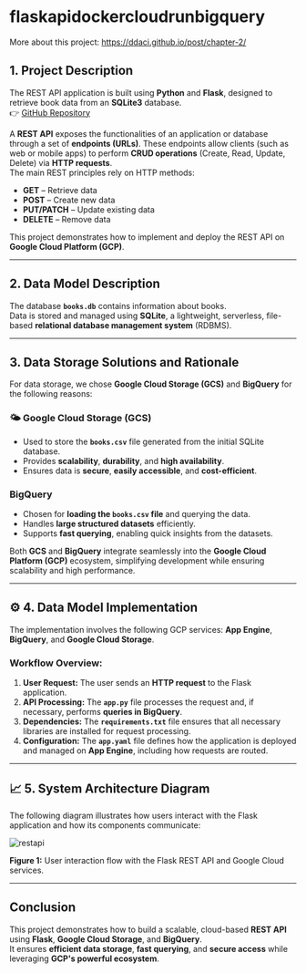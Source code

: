 # flaskapidockercloudrunbigquery

More about this project: https://ddaci.github.io/post/chapter-2/
## 1. Project Description  
The REST API application is built using **Python** and **Flask**, designed to retrieve book data from an **SQLite3** database.  
👉 [GitHub Repository](https://github.com/cpatrickalves/simple-flask-api)

A **REST API** exposes the functionalities of an application or database through a set of **endpoints (URLs)**. These endpoints allow clients (such as web or mobile apps) to perform **CRUD operations** (Create, Read, Update, Delete) via **HTTP requests**.  
The main REST principles rely on HTTP methods:
- **GET** – Retrieve data  
- **POST** – Create new data  
- **PUT/PATCH** – Update existing data  
- **DELETE** – Remove data  

This project demonstrates how to implement and deploy the REST API on **Google Cloud Platform (GCP)**.

---

## 2. Data Model Description  
The database **`books.db`** contains information about books.  
Data is stored and managed using **SQLite**, a lightweight, serverless, file-based **relational database management system** (RDBMS).

---

## 3. Data Storage Solutions and Rationale  
For data storage, we chose **Google Cloud Storage (GCS)** and **BigQuery** for the following reasons:

### 🌤 **Google Cloud Storage (GCS)**  
- Used to store the **`books.csv`** file generated from the initial SQLite database.  
- Provides **scalability**, **durability**, and **high availability**.  
- Ensures data is **secure**, **easily accessible**, and **cost-efficient**.  

###  **BigQuery**  
- Chosen for **loading the `books.csv` file** and querying the data.  
- Handles **large structured datasets** efficiently.  
- Supports **fast querying**, enabling quick insights from the datasets.  

Both **GCS** and **BigQuery** integrate seamlessly into the **Google Cloud Platform (GCP)** ecosystem, simplifying development while ensuring scalability and high performance.

---

## ⚙ 4. Data Model Implementation  
The implementation involves the following GCP services: **App Engine**, **BigQuery**, and **Google Cloud Storage**.

###  **Workflow Overview:**
1. **User Request:** The user sends an **HTTP request** to the Flask application.  
2. **API Processing:** The **`app.py`** file processes the request and, if necessary, performs **queries in BigQuery**.  
3. **Dependencies:** The **`requirements.txt`** file ensures that all necessary libraries are installed for request processing.  
4. **Configuration:** The **`app.yaml`** file defines how the application is deployed and managed on **App Engine**, including how requests are routed.

---

## 📈 5. System Architecture Diagram  
The following diagram illustrates how users interact with the Flask application and how its components communicate:

![restapi](https://github.com/user-attachments/assets/cc4ff209-92a1-4687-a97c-84fb8fcefe71)

**Figure 1:** User interaction flow with the Flask REST API and Google Cloud services.  

---

##  **Conclusion**  
This project demonstrates how to build a scalable, cloud-based **REST API** using **Flask**, **Google Cloud Storage**, and **BigQuery**.  
It ensures **efficient data storage**, **fast querying**, and **secure access** while leveraging **GCP's powerful ecosystem**.
